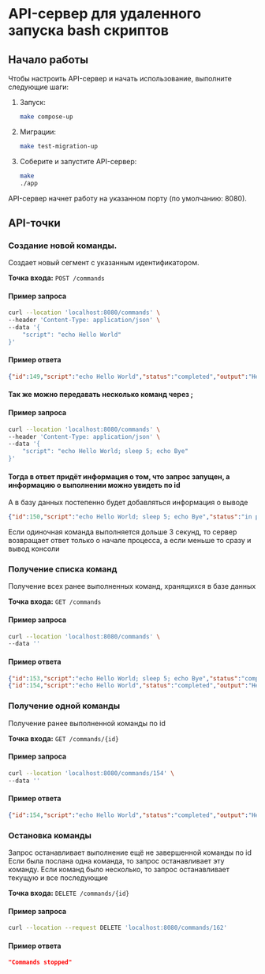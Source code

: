 # API-сервер для удаленного запуска bash скриптов

## Начало работы

Чтобы настроить API-сервер и начать использование, выполните следующие шаги:

1. Запуск:
   ```bash
   make compose-up
   ```
1. Миграции:
   ```bash
   make test-migration-up
   ```
2. Соберите и запустите API-сервер:
   ```bash
   make
   ./app
   ```

API-сервер начнет работу на указанном порту (по умолчанию: 8080).

## API-точки

### Создание новой команды.

Создает новый сегмент с указанным идентификатором.

**Точка входа:** `POST /commands`

#### Пример запроса

```bash
curl --location 'localhost:8080/commands' \
--header 'Content-Type: application/json' \
--data '{
    "script": "echo Hello World"
}'
```

#### Пример ответа

```json
{"id":149,"script":"echo Hello World","status":"completed","output":"Hello World\n","created_at":"2024-05-12T11:37:27.007995Z"}
```
#### Так же можно передавать несколько команд через ;
#### Пример запроса

```bash
curl --location 'localhost:8080/commands' \
--header 'Content-Type: application/json' \
--data '{
    "script": "echo Hello World; sleep 5; echo Bye"
}'
```

#### Тогда в ответ придёт информация о том, что запрос запущен, а информацию о выполнении можно увидеть по id
А в базу данных постепенно будет добавляться информация о выводе

```json
{"id":150,"script":"echo Hello World; sleep 5; echo Bye","status":"in process","output":"","created_at":"2024-05-12T11:39:12.80096Z"}
```

Если одиночная команда выполняется дольше 3 секунд, то сервер возвращает ответ только о начале процесса, а если меньше то сразу и вывод консоли


### Получение списка команд

Получение всех ранее выполненных команд, хранящихся в базе данных

**Точка входа:** `GET /commands`

#### Пример запроса

```bash
curl --location 'localhost:8080/commands' \
--data ''
```

#### Пример ответа

```json
{"id":153,"script":"echo Hello World; sleep 5; echo Bye","status":"completed","output":"Hello World\nBye\n","created_at":"2024-05-12T11:45:27.710209Z"},
{"id":154,"script":"echo Hello World","status":"completed","output":"Hello World\n","created_at":"2024-05-12T11:45:33.417569Z"}
```

### Получение одной команды

Получение ранее выполненной команды по id

**Точка входа:** `GET /commands/{id}`

#### Пример запроса

```bash
curl --location 'localhost:8080/commands/154' \
--data ''
```

#### Пример ответа

```json
{"id":154,"script":"echo Hello World","status":"completed","output":"Hello World\n","created_at":"2024-05-12T11:45:33.417569Z"}
```




### Остановка команды
Запрос останавливает выполнение ещё не завершенной команды по id
Если была послана одна команда, то запрос останавливает эту команду. Если команд было несколько, то запрос останавливает текущую и все последующие

**Точка входа:** `DELETE /commands/{id}`

#### Пример запроса

```bash
curl --location --request DELETE 'localhost:8080/commands/162'
```

#### Пример ответа

```json
"Commands stopped"
```

